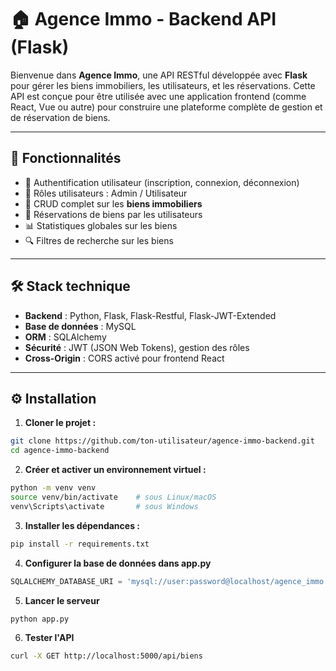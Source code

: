# 🏠 Agence Immo - Backend API (Flask)

Bienvenue dans **Agence Immo**, une API RESTful développée avec **Flask** pour gérer les biens immobiliers, les utilisateurs, et les réservations. Cette API est conçue pour être utilisée avec une application frontend (comme React, Vue ou autre) pour construire une plateforme complète de gestion et de réservation de biens.

---

## 🚀 Fonctionnalités

- 🔐 Authentification utilisateur (inscription, connexion, déconnexion)
- 👤 Rôles utilisateurs : Admin / Utilisateur
- 🏡 CRUD complet sur les **biens immobiliers**
- 📆 Réservations de biens par les utilisateurs
- 📊 Statistiques globales sur les biens
- 🔍 Filtres de recherche sur les biens

---

## 🛠️ Stack technique

- **Backend** : Python, Flask, Flask-Restful, Flask-JWT-Extended
- **Base de données** : MySQL
- **ORM** : SQLAlchemy
- **Sécurité** : JWT (JSON Web Tokens), gestion des rôles
- **Cross-Origin** : CORS activé pour frontend React

---

## ⚙️ Installation

1. **Cloner le projet :**

```bash
git clone https://github.com/ton-utilisateur/agence-immo-backend.git
cd agence-immo-backend 
```

2. **Créer et activer un environnement virtuel :**
```bash
python -m venv venv
source venv/bin/activate    # sous Linux/macOS
venv\Scripts\activate       # sous Windows
```

3. **Installer les dépendances :**
```bash
pip install -r requirements.txt
```

4. **Configurer la base de données dans app.py**
```python
SQLALCHEMY_DATABASE_URI = 'mysql://user:password@localhost/agence_immo'
```

5. **Lancer le serveur**
```bash
python app.py
```
6. **Tester l'API**
```bash
curl -X GET http://localhost:5000/api/biens
```